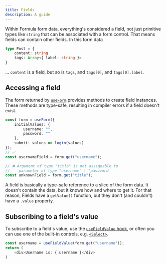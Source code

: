 ```yaml
---
title: Fields
description: A guide
---
```


Within Formula form data, everything's considered a field, not just primitive types like `string` that can be 
associated with a form control. That means fields can contain other fields. In this form data

```typescript
type Post = {
    content: string
    tags: Array<{ label: string }>
}
```

... `content` is a field, but so is `tags`, and `tags[0]`, and `tags[0].label`.

## Accessing a field

The form returned by [`useForm`](/hooks/useForm) provides methods to create field instances. These methods are
type-safe, resulting in compiler errors if a field doesn't exist.

```typescript
const form = useForm({
    initialValues: {
        username: "",
        password: ""
    },
    submit: values => login(values)
});
// ✅
const usernameField = form.get("username");

// ❌ Argument of type "title" is not assignable to 
//    parameter of type "username" | "password
const unknownField = form.get("title");
```

A field is basically a type-safe reference to a slice of the form data. It doesn't contain the data, but it knows
how and where to get it. For that reason, Fields have a `getValue()` function, but they don't (and couldn't) have a
`.value` property.

## Subscribing to a field's value

To subscribe to a field's value, use the [`useFieldValue` hook](/hooks/useFormValue), or often you can use
one of the built-in controls, e.g. [`<Select>`](/components/Select).

```typescript jsx
const username = useFieldValue(form.get("username"));
return (
    <div>Username is: { username }</div>
)
```
